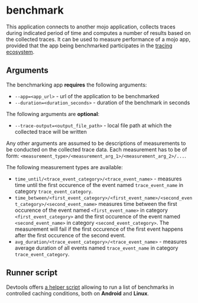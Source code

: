 # benchmark

This application connects to another mojo application, collects traces during
indicated period of time and computes a number of results based on the collected
traces. It can be used to measure performance of a mojo app, provided that the
app being benchmarked participates in the [tracing
ecosystem](../../mojo/services/tracing/interfaces/tracing.mojom).

## Arguments

The benchmarking app **requires** the following arguments:

 - `--app=<app_url>` - url of the application to be benchmarked
 - `--duration=<duration_seconds>` - duration of the benchmark in seconds

The following arguments are **optional**:

 - `--trace-output=<output_file_path>` - local file path at which the collected trace
   will be written

Any other arguments are assumed to be descriptions of measurements to be
conducted on the collected trace data. Each measurement has to be of form:
`<measurement_type>/<measurement_arg_1>/<measurement_arg_2>/...`.

The following measurement types are available:

 - `time_until/<trace_event_category>/<trace_event_name>` - measures time until
   the first occurence of the event named `trace_event_name` in category
   `trace_event_category`.
 - `time_between/<first_event_category>/<first_event_name>/<second_event_category>/<second_event_name>`
   measures time between the first occurence of the event named
   `<first_event_name>` in category `<first_event_category>` and the first occurence
   of the event named `<second_event_name>` in category
   `<second_event_category>`. The measurement will fail if the first occurence
   of the first event happens after the first occurence of the second event.
 - `avg_duration/<trace_event_category>/<trace_event_name>` - measures average
   duration of all events named `trace_event_name` in category
   `trace_event_category`.

## Runner script

Devtools offers [a helper script](../../mojo/devtools/common/mojo_benchmark)
allowing to run a list of benchmarks in controlled caching conditions, both
on **Android** and **Linux**.
